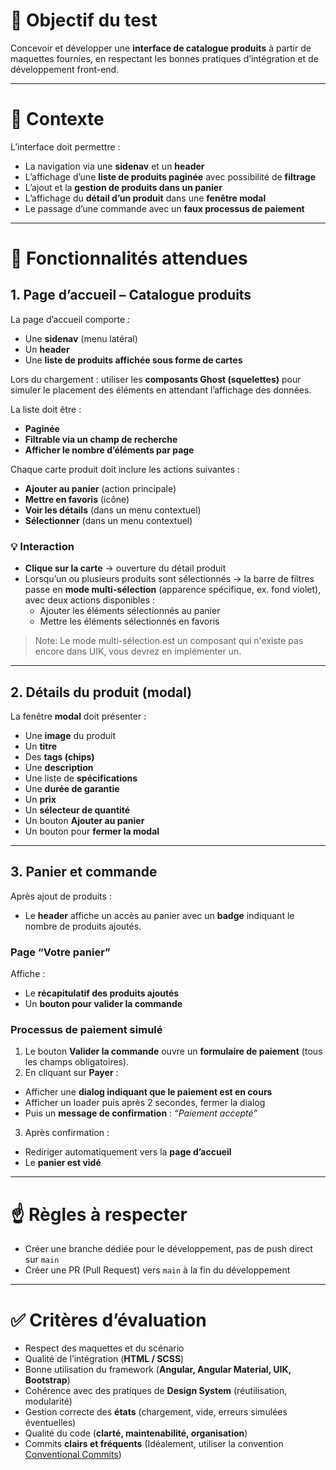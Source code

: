 # 🎯 Objectif du test
Concevoir et développer une **interface de catalogue produits** à partir de maquettes fournies, en respectant les bonnes pratiques d’intégration et de développement front-end.

---

# 📐 Contexte
L’interface doit permettre :
- La navigation via une **sidenav** et un **header**
- L’affichage d’une **liste de produits paginée** avec possibilité de **filtrage**
- L’ajout et la **gestion de produits dans un panier**
- L’affichage du **détail d’un produit** dans une **fenêtre modal**
- Le passage d’une commande avec un **faux processus de paiement**

---

# 📝 Fonctionnalités attendues

## 1. Page d’accueil – Catalogue produits
La page d’accueil comporte :
- Une **sidenav** (menu latéral)
- Un **header**
- Une **liste de produits affichée sous forme de cartes**

Lors du chargement : utiliser les **composants Ghost (squelettes)** pour simuler le placement des éléments en attendant l’affichage des données.

La liste doit être :
- **Paginée**
- **Filtrable via un champ de recherche**
- **Afficher le nombre d’éléments par page**

Chaque carte produit doit inclure les actions suivantes :
- **Ajouter au panier** (action principale)
- **Mettre en favoris** (icône)
- **Voir les détails** (dans un menu contextuel)
- **Sélectionner** (dans un menu contextuel)

### 💡 Interaction
- **Clique sur la carte** → ouverture du détail produit
- Lorsqu’un ou plusieurs produits sont sélectionnés → la barre de filtres passe en **mode multi-sélection** (apparence spécifique, ex. fond violet), avec deux actions disponibles :
  - Ajouter les éléments sélectionnés au panier
  - Mettre les éléments sélectionnés en favoris

>Note: Le mode multi-sélection est un composant qui n'existe pas encore dans UIK, vous devrez en implémenter un.
---

## 2. Détails du produit (modal)
La fenêtre **modal** doit présenter :
- Une **image** du produit
- Un **titre**
- Des **tags (chips)**
- Une **description**
- Une liste de **spécifications**
- Une **durée de garantie**
- Un **prix**
- Un **sélecteur de quantité**
- Un bouton **Ajouter au panier**
- Un bouton pour **fermer la modal**

---

## 3. Panier et commande
Après ajout de produits :
- Le **header** affiche un accès au panier avec un **badge** indiquant le nombre de produits ajoutés.

### Page “Votre panier”
Affiche :
- Le **récapitulatif des produits ajoutés**
- Un **bouton pour valider la commande**

### Processus de paiement simulé
1. Le bouton **Valider la commande** ouvre un **formulaire de paiement** (tous les champs obligatoires).
2. En cliquant sur **Payer** :
  - Afficher une **dialog indiquant que le paiement est en cours**
  - Afficher un loader puis après 2 secondes, fermer la dialog
  - Puis un **message de confirmation** : *“Paiement accepté”*
3. Après confirmation :
  - Rediriger automatiquement vers la **page d’accueil**
  - Le **panier est vidé**

---

# ☝ Règles à respecter

- Créer une branche dédiée pour le développement, pas de push direct sur `main`
- Créer une PR (Pull Request) vers `main` à la fin du développement

---

# ✅ Critères d’évaluation
- Respect des maquettes et du scénario
- Qualité de l’intégration (**HTML / SCSS**)
- Bonne utilisation du framework (**Angular, Angular Material, UIK, Bootstrap**)
- Cohérence avec des pratiques de **Design System** (réutilisation, modularité)
- Gestion correcte des **états** (chargement, vide, erreurs simulées éventuelles)
- Qualité du code (**clarté, maintenabilité, organisation**)  
- Commits **clairs et fréquents** (Idéalement, utiliser la convention [Conventional Commits](https://gist.github.com/Zekfad/f51cb06ac76e2457f11c80ed705c95a3))
